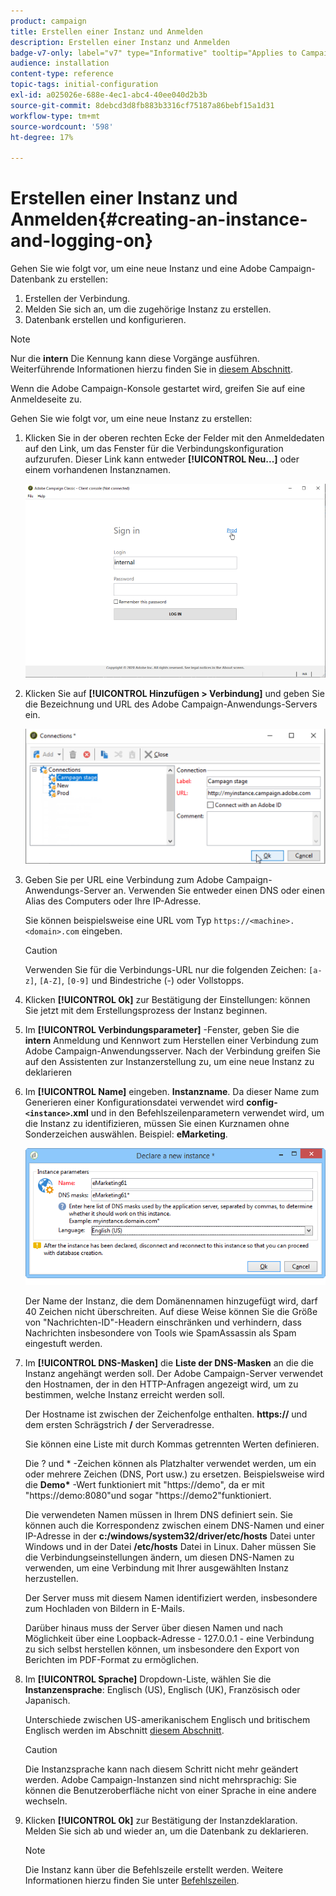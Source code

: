 ```yaml
---
product: campaign
title: Erstellen einer Instanz und Anmelden
description: Erstellen einer Instanz und Anmelden
badge-v7-only: label="v7" type="Informative" tooltip="Applies to Campaign Classic v7 only"
audience: installation
content-type: reference
topic-tags: initial-configuration
exl-id: a025026e-688e-4ec1-abc4-40ee040d2b3b
source-git-commit: 8debcd3d8fb883b3316cf75187a86bebf15a1d31
workflow-type: tm+mt
source-wordcount: '598'
ht-degree: 17%

---
```


# Erstellen einer Instanz und Anmelden{#creating-an-instance-and-logging-on}



Gehen Sie wie folgt vor, um eine neue Instanz und eine Adobe Campaign-Datenbank zu erstellen:

1. Erstellen der Verbindung.
1. Melden Sie sich an, um die zugehörige Instanz zu erstellen.
1. Datenbank erstellen und konfigurieren.

>[!NOTE]
>
>Nur die **intern** Die Kennung kann diese Vorgänge ausführen. Weiterführende Informationen hierzu finden Sie in [diesem Abschnitt](../../installation/using/configuring-campaign-server.md#internal-identifier).

Wenn die Adobe Campaign-Konsole gestartet wird, greifen Sie auf eine Anmeldeseite zu.

Gehen Sie wie folgt vor, um eine neue Instanz zu erstellen:

1. Klicken Sie in der oberen rechten Ecke der Felder mit den Anmeldedaten auf den Link, um das Fenster für die Verbindungskonfiguration aufzurufen. Dieser Link kann entweder **[!UICONTROL Neu...]** oder einem vorhandenen Instanznamen.

   ![](assets/s_ncs_install_define_connection_01.png)

1. Klicken Sie auf **[!UICONTROL Hinzufügen > Verbindung]** und geben Sie die Bezeichnung und URL des Adobe Campaign-Anwendungs-Servers ein.

   ![](assets/s_ncs_install_define_connection_02.png)

1. Geben Sie per URL eine Verbindung zum Adobe Campaign-Anwendungs-Server an. Verwenden Sie entweder einen DNS oder einen Alias des Computers oder Ihre IP-Adresse.

   Sie können beispielsweise eine URL vom Typ `https://<machine>.<domain>.com` eingeben.

   >[!CAUTION]
   >
   >Verwenden Sie für die Verbindungs-URL nur die folgenden Zeichen: `[a-z]`, `[A-Z]`, `[0-9]` und Bindestriche (-) oder Vollstopps.

1. Klicken **[!UICONTROL Ok]** zur Bestätigung der Einstellungen: können Sie jetzt mit dem Erstellungsprozess der Instanz beginnen.
1. Im **[!UICONTROL Verbindungsparameter]** -Fenster, geben Sie die **intern** Anmeldung und Kennwort zum Herstellen einer Verbindung zum Adobe Campaign-Anwendungsserver. Nach der Verbindung greifen Sie auf den Assistenten zur Instanzerstellung zu, um eine neue Instanz zu deklarieren
1. Im **[!UICONTROL Name]** eingeben. **Instanzname**. Da dieser Name zum Generieren einer Konfigurationsdatei verwendet wird **config-`<instance>`.xml** und in den Befehlszeilenparametern verwendet wird, um die Instanz zu identifizieren, müssen Sie einen Kurznamen ohne Sonderzeichen auswählen. Beispiel: **eMarketing**.

   ![](assets/s_ncs_install_create_instance.png)

   Der Name der Instanz, die dem Domänennamen hinzugefügt wird, darf 40 Zeichen nicht überschreiten. Auf diese Weise können Sie die Größe von &quot;Nachrichten-ID&quot;-Headern einschränken und verhindern, dass Nachrichten insbesondere von Tools wie SpamAssassin als Spam eingestuft werden.

1. Im **[!UICONTROL DNS-Masken]** die **Liste der DNS-Masken** an die die Instanz angehängt werden soll. Der Adobe Campaign-Server verwendet den Hostnamen, der in den HTTP-Anfragen angezeigt wird, um zu bestimmen, welche Instanz erreicht werden soll.

   Der Hostname ist zwischen der Zeichenfolge enthalten. **https://** und dem ersten Schrägstrich **/** der Serveradresse.

   Sie können eine Liste mit durch Kommas getrennten Werten definieren.

   Die ? und &#42; -Zeichen können als Platzhalter verwendet werden, um ein oder mehrere Zeichen (DNS, Port usw.) zu ersetzen. Beispielsweise wird die **Demo&#42;** -Wert funktioniert mit &quot;https://demo&quot;, da er mit &quot;https://demo:8080&quot;und sogar &quot;https://demo2&quot;funktioniert.

   Die verwendeten Namen müssen in Ihrem DNS definiert sein. Sie können auch die Korrespondenz zwischen einem DNS-Namen und einer IP-Adresse in der **c:/windows/system32/driver/etc/hosts** Datei unter Windows und in der Datei **/etc/hosts** Datei in Linux. Daher müssen Sie die Verbindungseinstellungen ändern, um diesen DNS-Namen zu verwenden, um eine Verbindung mit Ihrer ausgewählten Instanz herzustellen.

   Der Server muss mit diesem Namen identifiziert werden, insbesondere zum Hochladen von Bildern in E-Mails.

   Darüber hinaus muss der Server über diesen Namen und nach Möglichkeit über eine Loopback-Adresse - 127.0.0.1 - eine Verbindung zu sich selbst herstellen können, um insbesondere den Export von Berichten im PDF-Format zu ermöglichen.

1. Im **[!UICONTROL Sprache]** Dropdown-Liste, wählen Sie die **Instanzensprache**: Englisch (US), Englisch (UK), Französisch oder Japanisch.

   Unterschiede zwischen US-amerikanischem Englisch und britischem Englisch werden im Abschnitt [diesem Abschnitt](../../platform/using/adobe-campaign-workspace.md#date-and-time).

   >[!CAUTION]
   >
   >Die Instanzsprache kann nach diesem Schritt nicht mehr geändert werden. Adobe Campaign-Instanzen sind nicht mehrsprachig: Sie können die Benutzeroberfläche nicht von einer Sprache in eine andere wechseln.

1. Klicken **[!UICONTROL Ok]** zur Bestätigung der Instanzdeklaration. Melden Sie sich ab und wieder an, um die Datenbank zu deklarieren.

   >[!NOTE]
   >
   >Die Instanz kann über die Befehlszeile erstellt werden. Weitere Informationen hierzu finden Sie unter [Befehlszeilen](../../installation/using/command-lines.md).
